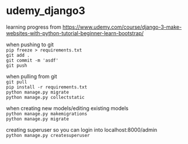 # udemy_django3
learning progress from https://www.udemy.com/course/django-3-make-websites-with-python-tutorial-beginner-learn-bootstrap/

when pushing to git <br/>
`pip freeze > requirements.txt` <br/>
`git add .` <br/>
`git commit -m 'asdf'` <br/>
`git push` <br/>

when pulling from git <br/>
`git pull` <br/>
`pip install -r requirements.txt` <br/>
`python manage.py migrate` <br/>
`python manage.py collectstatic` <br/>

when creating new models/editing existing models <br/>
`python manage.py makemigrations` <br/>
`python manage.py migrate` <br/>

creating superuser so you can login into localhost:8000/admin  <br/>
`python manage.py createsuperuser` <br/>
